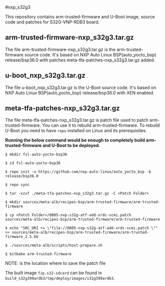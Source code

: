 #nxp_s32g3

This repository contains arm-trusted-firmware and U-Boot image, source code and patches for S32G-VNP-RDB3 board.

## arm-trusted-firmware-nxp_s32g3.tar.gz

The file arm-trusted-firmware-nxp_s32g3.tar.gz is the arm-trusted-firmware source code.
It's based on NXP Auto Linux BSP(auto_yocto_bsp) release/bsp36.0 with patches meta-tfa-patches-nxp_s32g3.tar.gz added.

## u-boot_nxp_s32g3.tar.gz

The file u-boot_nxp_s32g3.tar.gz is the U-Boot source code.
It's based on NXP Auto Linux BSP(auto_yocto_bsp) release/bsp36.0 with XEN enabled.

## meta-tfa-patches-nxp_s32g3.tar.gz

The file meta-tfa-patches-nxp_s32g3.tar.gz is patch file used to patch arm-trusted-firmware. You can use it to rebuild arm-trusted-firmware.
To rebuild U-Boot you need to have `repo` installed on Linux and its prerequisites.

**Running the below command would be enough to completely build arm-trusted-firmware and U-Boot to be deployed.**

```
$ mkdir fsl-auto-yocto-bsp36

$ cd fsl-auto-yocto-bsp36

$ repo init -u https://github.com/nxp-auto-linux/auto_yocto_bsp -b release/bsp36.0

$ repo sync

$ tar -xzvf ./meta-tfa-patches-nxp_s32g3.tar.gz -C <Patch Folder>

$ mkdir sources/meta-alb/recipes-bsp/arm-trusted-firmware/arm-trusted-firmware

$ cp <Patch Folder>/0005-nxp-s32g-atf-add-xrdc-scmi.patch sources/meta-alb/recipes-bsp/arm-trusted-firmware/arm-trusted-firmware

$ echo "SRC_URI += \"file://0005-nxp-s32g-atf-add-xrdc-scmi.patch \"" >> sources/meta-alb/recipes-bsp/arm-trusted-firmware/arm-trusted-firmware_2.5.bb

$ ./sources/meta-alb/scripts/host-prepare.sh

$ bitbake arm-trusted-firmware

```
NOTE: <Patch Folder> is the location where to save the patch file

The built image `fip.s32-sdcard` can be found in `build_s32g399ardb3/tmp/deploy/images/s32g399ardb3`.
